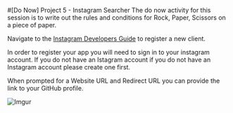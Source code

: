 #[Do Now] Project 5  - Instagram Searcher
The do now activity for this session is to write out the rules and conditions for Rock, Paper, Scissors on a piece of paper.

Navigate to the [Instagram Developers Guide](https://instagram.com/developer/) to register a new client.

In order to register your app you will need to sign in to your instagram account. If you do not have an Istagram account if you do not have an Instagram account please create one first.   

When prompted for a Website URL and Redirect URL you can provide the link to your GitHub profile.  

![Imgur](http://i.imgur.com/caISxXV.png)
